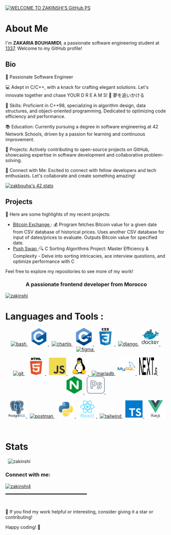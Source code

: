 [![WELCOME TO ZAKINSHI'S GitHub PS](https://readme-typing-svg.demolab.com/?lines=WELCOME+TO+ZAKINSHI'S+GitHub+SP;STUDENT+AT+1337school+\(42+NETWORK\))](https://git.io/typing-svg)

[//]: # (This may be the most platform independent comment)

# About Me
I'm **ZAKARIA BOUHAMIDI**, a passionate software engineering student at [1337](https://1337.ma/en/). Welcome to my GitHub profile!

## Bio

🚀 Passionate Software Engineer

💻 Adept in C/C++, with a knack for crafting elegant solutions. Let's innovate together and chase YOUR D R E A M S! 🌟 夢を追いかける

🔧 Skills: Proficient in C++98, specializing in algorithm design, data structures, and object-oriented programming. Dedicated to optimizing code efficiency and performance.

📚 Education: Currently pursuing a degree in software engineering at 42 Network Schools, driven by a passion for learning and continuous improvement.

🔗 Projects: Actively contributing to open-source projects on GitHub, showcasing expertise in software development and collaborative problem-solving.

💬 Connect with Me: Excited to connect with fellow developers and tech enthusiasts. Let's collaborate and create something amazing!


[![zakbouha's 42 stats](https://badge.mediaplus.ma/landscapes/zakbouha)](https://github.com/oakoudad/badge42)


## Projects

🚀 Here are some highlights of my recent projects:

- [ Bitcoin Exchange ](https://github.com/zakinshi/CPP_PARSING): 💰 Program fetches Bitcoin value for a given date from CSV database of historical prices. Uses another CSV database for input of dates/prices to evaluate. Outputs Bitcoin value for specified date.
- [ Push Swap ](https://github.com/zakinshi/Push_swap):🔍 C Sorting Algorithms Project: Master Efficiency & Complexity - Delve into sorting intricacies, ace interview questions, and optimize performance with C

Feel free to explore my repositories to see more of my work!

<h3 align="center">A passionate frontend developer from Morocco</h3>

<p align="left">
    <a href="https://github.com/ryo-ma/github-profile-trophy">
        <img src="https://github-profile-trophy.vercel.app/?username=zakinshi" alt="zakinshi" />
    </a>
</p>

<h1 align="left">Languages and Tools :</h1>
<p align="center">
    <a href="https://www.gnu.org/software/bash/" target="_blank" rel="noreferrer">
        <img src="https://www.vectorlogo.zone/logos/gnu_bash/gnu_bash-icon.svg" alt="bash" width="55" height="55"/>
    </a>
    &nbsp;
    <a href="https://www.cprogramming.com/" target="_blank" rel="noreferrer">
        <img src="https://raw.githubusercontent.com/devicons/devicon/master/icons/c/c-original.svg" alt="c" width="55" height="55"/>
    </a>
    &nbsp;
    <a href="https://www.chartjs.org" target="_blank" rel="noreferrer">
        <img src="https://www.chartjs.org/media/logo-title.svg" alt="chartjs" width="55" height="55"/>
    </a>
    &nbsp;
    <a href="https://www.w3schools.com/cpp/" target="_blank" rel="noreferrer">
        <img src="https://raw.githubusercontent.com/devicons/devicon/master/icons/cplusplus/cplusplus-original.svg" alt="cplusplus" width="55" height="55"/>
    </a>
    &nbsp;
    <a href="https://www.w3schools.com/css/" target="_blank" rel="noreferrer">
        <img src="https://raw.githubusercontent.com/devicons/devicon/master/icons/css3/css3-original-wordmark.svg" alt="css3" width="55" height="55"/>
    </a>
    &nbsp;
    <a href="https://www.djangoproject.com/" target="_blank" rel="noreferrer">
        <img src="https://cdn.worldvectorlogo.com/logos/django.svg" alt="django" width="55" height="55"/>
    </a>
    &nbsp;
    <a href="https://www.docker.com/" target="_blank" rel="noreferrer">
        <img src="https://raw.githubusercontent.com/devicons/devicon/master/icons/docker/docker-original-wordmark.svg" alt="docker" width="55" height="55"/>
    </a>
    &nbsp;
    <a href="https://www.figma.com/" target="_blank" rel="noreferrer">
        <img src="https://www.vectorlogo.zone/logos/figma/figma-icon.svg" alt="figma" width="55" height="55"/>
    </a>
    &nbsp;
    <br>
    <br>
    <a href="https://git-scm.com/" target="_blank" rel="noreferrer">
        <img src="https://www.vectorlogo.zone/logos/git-scm/git-scm-icon.svg" alt="git" width="55" height="55"/>
    </a>
    &nbsp;
    <a href="https://www.w3.org/html/" target="_blank" rel="noreferrer">
        <img src="https://raw.githubusercontent.com/devicons/devicon/master/icons/html5/html5-original-wordmark.svg" alt="html5" width="55" height="55"/>
    </a>
    &nbsp;
    <a href="https://developer.mozilla.org/en-US/docs/Web/JavaScript" target="_blank" rel="noreferrer">
        <img src="https://raw.githubusercontent.com/devicons/devicon/master/icons/javascript/javascript-original.svg" alt="javascript" width="55" height="55"/>
    </a>
    &nbsp;
    <a href="https://www.linux.org/" target="_blank" rel="noreferrer">
        <img src="https://raw.githubusercontent.com/devicons/devicon/master/icons/linux/linux-original.svg" alt="linux" width="55" height="55"/>
    </a>
    &nbsp;
    <a href="https://mariadb.org/" target="_blank" rel="noreferrer">
        <img src="https://www.vectorlogo.zone/logos/mariadb/mariadb-icon.svg" alt="mariadb" width="55" height="55"/>
    </a>
    &nbsp;
    <a href="https://www.mysql.com/" target="_blank" rel="noreferrer">
        <img src="https://raw.githubusercontent.com/devicons/devicon/master/icons/mysql/mysql-original-wordmark.svg" alt="mysql" width="55" height="55"/>
    </a>
    &nbsp;
    <a href="https://nextjs.org/" target="_blank" rel="noreferrer">
        <picture>
            <source srcset="assets/nextjs-dark.svg" media="(prefers-color-scheme: dark)" />
            <source srcset="assets/nextjs-light.svg" media="(prefers-color-scheme: light)" />
            <img src="assets/nextjs-light.svg" width="55" height="55" alt="nextjs"/>
        </picture>
    </a>
    &nbsp;
    <a href="https://www.nginx.com" target="_blank" rel="noreferrer">
        <img src="https://raw.githubusercontent.com/devicons/devicon/master/icons/nginx/nginx-original.svg" alt="nginx" width="55" height="55"/>
    </a>
    &nbsp;
    <a href="https://www.photoshop.com/en" target="_blank" rel="noreferrer">
        <img src="https://raw.githubusercontent.com/devicons/devicon/master/icons/photoshop/photoshop-line.svg" alt="photoshop" width="55" height="55"/>
    </a>
    &nbsp;
    <br>
    <br>
    <a href="https://www.postgresql.org" target="_blank" rel="noreferrer">
        <img src="https://raw.githubusercontent.com/devicons/devicon/master/icons/postgresql/postgresql-original-wordmark.svg" alt="postgresql" width="55" height="55"/>
    </a>
    &nbsp;
    <a href="https://postman.com" target="_blank" rel="noreferrer">
        <img src="https://www.vectorlogo.zone/logos/getpostman/getpostman-icon.svg" alt="postman" width="55" height="55"/>
    </a>
    &nbsp;
    <a href="https://www.python.org" target="_blank" rel="noreferrer">
        <img src="https://raw.githubusercontent.com/devicons/devicon/master/icons/python/python-original.svg" alt="python" width="55" height="55"/>
    </a>
    &nbsp;
    <a href="https://reactjs.org/" target="_blank" rel="noreferrer">
        <img src="https://raw.githubusercontent.com/devicons/devicon/master/icons/react/react-original-wordmark.svg" alt="react" width="55" height="55"/>
    </a>
    &nbsp;
    <a href="https://tailwindcss.com/" target="_blank" rel="noreferrer">
        <img src="https://www.vectorlogo.zone/logos/tailwindcss/tailwindcss-icon.svg" alt="tailwind" width="55" height="55"/>
    </a>
    &nbsp;
    <a href="https://www.typescriptlang.org/" target="_blank" rel="noreferrer">
        <img src="https://raw.githubusercontent.com/devicons/devicon/master/icons/typescript/typescript-original.svg" alt="typescript" width="55" height="55"/>
    </a>
    &nbsp;
    <a href="https://vuejs.org/" target="_blank" rel="noreferrer">
        <img src="https://raw.githubusercontent.com/devicons/devicon/master/icons/vuejs/vuejs-original-wordmark.svg" alt="vuejs" width="55" height="55"/>
    </a>

</p>

<br>

<h1>Stats</h1>
<p>
    &nbsp;
    <img align="center" src="https://github-readme-stats.vercel.app/api?username=zakinshi&show_icons=true&locale=en" alt="zakinshi" />
</p>

<h3 align="left">Connect with me:</h3>
<p align="left">
    <a href="https://linkedin.com/in/zakinshi4" target="blank">
        <img align="center" src="https://raw.githubusercontent.com/rahuldkjain/github-profile-readme-generator/master/src/images/icons/Social/linked-in-alt.svg" alt="zakinshi4" height="30" width="40" />
    </a>
</p>

<!-- 
<p>
    <img align="left" src="https://github-readme-stats.vercel.app/api/top-langs?username=zakinshi&show_icons=true&locale=en&layout=compact" alt="zakinshi" />
</p> -->

<hr style="border: 0.5px solid #333; width: 50%;">
<br>

🌟 If you find my work helpful or interesting, consider giving it a star or contributing!

Happy coding! 🚀
